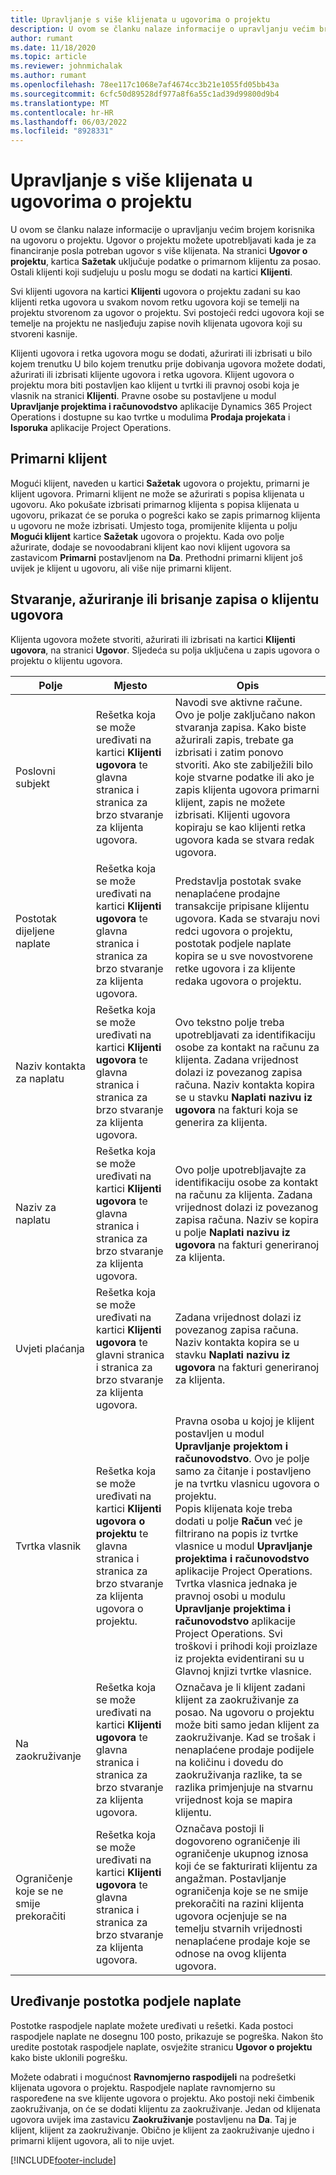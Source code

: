 ```yaml
---
title: Upravljanje s više klijenata u ugovorima o projektu
description: U ovom se članku nalaze informacije o upravljanju većim brojem korisnika na ugovoru o projektu.
author: rumant
ms.date: 11/18/2020
ms.topic: article
ms.reviewer: johnmichalak
ms.author: rumant
ms.openlocfilehash: 78ee117c1068e7af4674cc3b21e1055fd05bb43a
ms.sourcegitcommit: 6cfc50d89528df977a8f6a55c1ad39d99800d9b4
ms.translationtype: MT
ms.contentlocale: hr-HR
ms.lasthandoff: 06/03/2022
ms.locfileid: "8928331"
---
```

# <a name="manage-multiple-customers-on-project-contracts"></a>Upravljanje s više klijenata u ugovorima o projektu

U ovom se članku nalaze informacije o upravljanju većim brojem korisnika na ugovoru o projektu. Ugovor o projektu možete upotrebljavati kada je za financiranje posla potreban ugovor s više klijenata. Na stranici **Ugovor o projektu**, kartica **Sažetak** uključuje podatke o primarnom klijentu za posao. Ostali klijenti koji sudjeluju u poslu mogu se dodati na kartici **Klijenti**.

Svi klijenti ugovora na kartici **Klijenti** ugovora o projektu zadani su kao klijenti retka ugovora u svakom novom retku ugovora koji se temelji na projektu stvorenom za ugovor o projektu. Svi postojeći redci ugovora koji se temelje na projektu ne nasljeđuju zapise novih klijenata ugovora koji su stvoreni kasnije.

Klijenti ugovora i retka ugovora mogu se dodati, ažurirati ili izbrisati u bilo kojem trenutku U bilo kojem trenutku prije dobivanja ugovora možete dodati, ažurirati ili izbrisati klijente ugovora i retka ugovora. Klijent ugovora o projektu mora biti postavljen kao klijent u tvrtki ili pravnoj osobi koja je vlasnik na stranici **Klijenti**. Pravne osobe su postavljene u modul **Upravljanje projektima i računovodstvo** aplikacije Dynamics 365 Project Operations i dostupne su kao tvrtke u modulima **Prodaja projekata** i **Isporuka** aplikacije Project Operations.

## <a name="primary-customers"></a>Primarni klijent

Mogući klijent, naveden u kartici **Sažetak** ugovora o projektu, primarni je klijent ugovora. Primarni klijent ne može se ažurirati s popisa klijenata u ugovoru. Ako pokušate izbrisati primarnog klijenta s popisa klijenata u ugovoru, prikazat će se poruka o pogrešci kako se zapis primarnog klijenta u ugovoru ne može izbrisati. Umjesto toga, promijenite klijenta u polju **Mogući klijent** kartice **Sažetak** ugovora o projektu. Kada ovo polje ažurirate, dodaje se novoodabrani klijent kao novi klijent ugovora sa zastavicom **Primarni** postavljenom na **Da**. Prethodni primarni klijent još uvijek je klijent u ugovoru, ali više nije primarni klijent.

## <a name="create-update-or-delete-a-contract-customer-record"></a>Stvaranje, ažuriranje ili brisanje zapisa o klijentu ugovora

Klijenta ugovora možete stvoriti, ažurirati ili izbrisati na kartici **Klijenti ugovora**, na stranici **Ugovor**. Sljedeća su polja uključena u zapis ugovora o projektu o klijentu ugovora.

| **Polje** | **Mjesto** | **Opis** | 
| --- | --- | --- | 
| Poslovni subjekt | Rešetka koja se može uređivati na kartici **Klijenti ugovora** te glavna stranica i stranica za brzo stvaranje za klijenta ugovora. | Navodi sve aktivne račune. Ovo je polje zaključano nakon stvaranja zapisa. Kako biste ažurirali zapis, trebate ga izbrisati i zatim ponovo stvoriti. Ako ste zabilježili bilo koje stvarne podatke ili ako je zapis klijenta ugovora primarni klijent, zapis ne možete izbrisati. Klijenti ugovora kopiraju se kao klijenti retka ugovora kada se stvara redak ugovora. |
| Postotak dijeljene naplate | Rešetka koja se može uređivati na kartici **Klijenti ugovora** te glavna stranica i stranica za brzo stvaranje za klijenta ugovora. | Predstavlja postotak svake nenaplaćene prodajne transakcije pripisane klijentu ugovora. Kada se stvaraju novi redci ugovora o projektu, postotak podjele naplate kopira se u sve novostvorene retke ugovora i za klijente redaka ugovora o projektu. |
| Naziv kontakta za naplatu | Rešetka koja se može uređivati na kartici **Klijenti ugovora** te glavna stranica i stranica za brzo stvaranje za klijenta ugovora. | Ovo tekstno polje treba upotrebljavati za identifikaciju osobe za kontakt na računu za klijenta. Zadana vrijednost dolazi iz povezanog zapisa računa. Naziv kontakta kopira se u stavku **Naplati nazivu iz ugovora** na fakturi koja se generira za klijenta. |
| Naziv za naplatu | Rešetka koja se može uređivati na kartici **Klijenti ugovora** te glavna stranica i stranica za brzo stvaranje za klijenta ugovora. | Ovo polje upotrebljavajte za identifikaciju osobe za kontakt na računu za klijenta. Zadana vrijednost dolazi iz povezanog zapisa računa. Naziv se kopira u polje **Naplati nazivu iz ugovora** na fakturi generiranoj za klijenta. |
| Uvjeti plaćanja | Rešetka koja se može uređivati na kartici **Klijenti ugovora** te glavni stranica i stranica za brzo stvaranje za klijenta ugovora. | Zadana vrijednost dolazi iz povezanog zapisa računa. Naziv kontakta kopira se u stavku **Naplati nazivu iz ugovora** na fakturi generiranoj za klijenta. |
| Tvrtka vlasnik | Rešetka koja se može uređivati na kartici **Klijenti ugovora o projektu** te glavna stranica i stranica za brzo stvaranje za klijenta ugovora o projektu. | Pravna osoba u kojoj je klijent postavljen u modul **Upravljanje projektom i računovodstvo**. Ovo je polje samo za čitanje i postavljeno je na tvrtku vlasnicu ugovora o projektu.</br>Popis klijenata koje treba dodati u polje **Račun** već je filtrirano na popis iz tvrtke vlasnice u modul **Upravljanje projektima i računovodstvo** aplikacije Project Operations. Tvrtka vlasnica jednaka je pravnoj osobi u modulu **Upravljanje projektima i računovodstvo** aplikacije Project Operations. Svi troškovi i prihodi koji proizlaze iz projekta evidentirani su u Glavnoj knjizi tvrtke vlasnice. |
| Na zaokruživanje | Rešetka koja se može uređivati na kartici **Klijenti ugovora** te glavna stranica i stranica za brzo stvaranje za klijenta ugovora. | Označava je li klijent zadani klijent za zaokruživanje za posao. Na ugovoru o projektu može biti samo jedan klijent za zaokruživanje. Kad se trošak i nenaplaćene prodaje podijele na količinu i dovedu do zaokruživanja razlike, ta se razlika primjenjuje na stvarnu vrijednost koja se mapira klijentu. |
| Ograničenje koje se ne smije prekoračiti | Rešetka koja se može uređivati na kartici **Klijenti ugovora** te glavna stranica i stranica za brzo stvaranje za klijenta ugovora. | Označava postoji li dogovoreno ograničenje ili ograničenje ukupnog iznosa koji će se fakturirati klijentu za angažman. Postavljanje ograničenja koje se ne smije prekoračiti na razini klijenta ugovora ocjenjuje se na temelju stvarnih vrijednosti nenaplaćene prodaje koje se odnose na ovog klijenta ugovora. |

## <a name="edit-billing-split-percentages"></a>Uređivanje postotka podjele naplate

Postotke raspodjele naplate možete uređivati u rešetki. Kada postoci raspodjele naplate ne dosegnu 100 posto, prikazuje se pogreška. Nakon što uredite postotak raspodjele naplate, osvježite stranicu **Ugovor o projektu** kako biste uklonili pogrešku.

Možete odabrati i mogućnost **Ravnomjerno raspodijeli** na podrešetki klijenata ugovora o projektu. Raspodjele naplate ravnomjerno su raspoređene na sve klijente ugovora o projektu. Ako postoji neki čimbenik zaokruživanja, on će se dodati klijentu za zaokruživanje. Jedan od klijenata ugovora uvijek ima zastavicu **Zaokruživanje** postavljenu na **Da**. Taj je klijent, klijent za zaokruživanje. Obično je klijent za zaokruživanje ujedno i primarni klijent ugovora, ali to nije uvjet.


[!INCLUDE[footer-include](../includes/footer-banner.md)]
